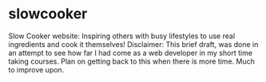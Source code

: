 # slowcooker
Slow Cooker website: Inspiring others with busy lifestyles to use real ingredients and cook it themselves!
Disclaimer: This brief draft, was done in an attempt to see how far I had come as a web developer in my short time taking courses.  Plan on getting back to this when there is more time.  Much to improve upon.
